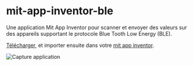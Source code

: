 # mit-app-inventor-ble

Une application Mit App Inventor pour scanner et envoyer des valeurs sur des appareils supportant le protocole Blue Tooth Low Energy (BLE).

[Télécharger](bleble.aia), et importer ensuite dans votre [mit app inventor](https://appinventor.mit.edu/).

![Capture application](https://github.com/user-attachments/assets/6b5d50b0-5ce6-4489-b5fa-9b42f3d2db2c)
